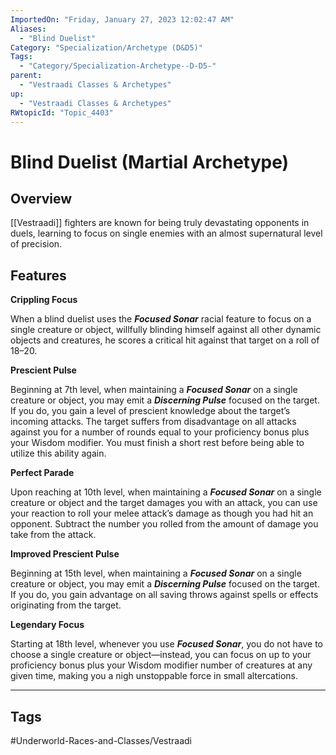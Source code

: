 ```yaml
---
ImportedOn: "Friday, January 27, 2023 12:02:47 AM"
Aliases:
  - "Blind Duelist"
Category: "Specialization/Archetype (D&D5)"
Tags:
  - "Category/Specialization-Archetype--D-D5-"
parent:
  - "Vestraadi Classes & Archetypes"
up:
  - "Vestraadi Classes & Archetypes"
RWtopicId: "Topic_4403"
---
```

# Blind Duelist (Martial Archetype)
## Overview
[[Vestraadi]] fighters are known for being truly devastating opponents in duels, learning to focus on single enemies with an almost supernatural level of precision.

## Features
**Crippling Focus**

When a blind duelist uses the ***Focused Sonar*** racial feature to focus on a single creature or object, willfully blinding himself against all other dynamic objects and creatures, he scores a critical hit against that target on a roll of 18–20.

**Prescient Pulse**

Beginning at 7th level, when maintaining a ***Focused Sonar*** on a single creature or object, you may emit a ***Discerning Pulse*** focused on the target. If you do, you gain a level of prescient knowledge about the target’s incoming attacks. The target suffers from disadvantage on all attacks against you for a number of rounds equal to your proficiency bonus plus your Wisdom modifier. You must finish a short rest before being able to utilize this ability again.

**Perfect Parade**

Upon reaching at 10th level, when maintaining a ***Focused Sonar*** on a single creature or object and the target damages you with an attack, you can use your reaction to roll your melee attack’s damage as though you had hit an opponent. Subtract the number you rolled from the amount of damage you take from the attack.

**Improved Prescient Pulse**

Beginning at 15th level, when maintaining a ***Focused Sonar*** on a single creature or object, you may emit a ***Discerning Pulse*** focused on the target. If you do, you gain advantage on all saving throws against spells or effects originating from the target.

**Legendary Focus**

Starting at 18th level, whenever you use ***Focused Sonar***, you do not have to choose a single creature or object—instead, you can focus on up to your proficiency bonus plus your Wisdom modifier number of creatures at any given time, making you a nigh unstoppable force in small altercations.


---
## Tags
#Underworld-Races-and-Classes/Vestraadi

